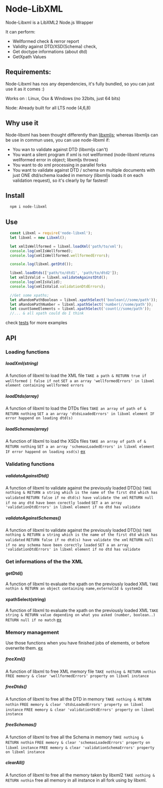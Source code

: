 Node-LibXML
==========

Node-Libxml is a LibXML2 Node.js Wrapper 

It can perform:  

- Wellformed check & rerror report
- Validity against DTD/XSD(Schema) check, 
- Get doctype informations (about dtd)
- GetXpath Values

## Requirements: 

Node-Libxml has nos any dependencies, it's fully bundled, so you can just use it as it comes :)

Works on : Linux, Osx & Windows (no 32bits, just 64 bits) 

Node: Already built for all LTS node (4,6,8)

## Why use it 
Node-libxml has been thought differently than [libxmljs](https://github.com/libxmljs/libxmljs); whereas libxmljs can be use in commun uses, you can use node-libxml if:
- You wan to validate against DTD (libxmljs can't)
- You want a silent program if xml is not wellformed (node-libxml returns wellformed error in object; libxmljs throws)
- You want to do xml processing in parallel forks
- You want to validate against DTD / schema on multiple documents with just ONE dtd/schema loaded in memory (libxmljs loads it on each validation request), so it's clearly by far fastest!



## Install

```bash
  npm i node-libxml
```

## Use

```javascript
  const Libxml = require('node-libxml');
  let libxml = new Libxml();

  let xmlIsWellformed = libxml.loadXml('path/to/xml');
  console.log(xmlIsWellformed);
  console.log(xmlIsWellformed.wellformedErrors);

  console.log(libxml.getDtd());

  libxml.loadDtds(['path/to/dtd1', 'path/to/dtd2']);
  let xmlIsValid = libxml.validateAgainstDtd();
  console.log(xmlIsValid);
  console.log(xmlIsValid.validationDtdErrors);

  //Get some xpaths;
  let aRandomPathBoolean = libxml.xpathSelect('boolean(//some/path'));
  let aRandomPathNumber = libxml.xpathSelect('number(//some/path'));
  let countSomeElements = libxml.xpathSelect('count(//some/path'));
  //... & all xpath could do I think
```

check [tests](./test/libxml-test.js) for more examples 


## API


### Loading functions



##### loadXml(string)
A function of libxml to load the XML file
`TAKE a path & RETURN true if wellformed | false if not`
`SET a an array 'wellformedErrors' in libxml element containing wellformed errors`


##### loadDtds(array)
A function of libxml to load the DTDs files
`TAKE an array of path of & RETURN nothing`
`SET a an array 'dtdsLoadedErrors' in libxml element IF error happend on loading dtd(s)`


##### loadSchemas(array)
A function of libxml to load the XSDs files
`TAKE an array of path of & RETURN nothing`
`SET a an array 'schemasLoadedErrors' in libxml element IF error happend on loading xsd(s)`
[ex](./test/libxml-test.js#L157)


### Validating functions


##### validateAgainstDtd()
A function of libxml to validate against the previously loaded DTD(s)
`TAKE nothing & RETURN a string which is the name of the first dtd which has validated`
`RETURN false if no dtd(s) have validate the xml`
`RETURN null if no any dtd have been corectly loaded`
`SET a an array 'validationDtdErrors' in libxml element if no dtd has validate`

##### validateAgainstSchemas()
A function of libxml to validate against the previously loaded DTD(s)
`TAKE nothing & RETURN a string which is the name of the first dtd which has validated`
`RETURN false if no dtd(s) have validate the xml`
`RETURN null if no any schema have been corectly loaded`
`SET a an array 'validationDtdErrors' in libxml element if no dtd has validate`


### Get informations of the the XML


#### getDtd()
A function of libxml to evaluate the xpath on the previously loaded XML
`TAKE nothin & RETURN an object containing name,externalId & systemId`


#### xpathSelect(string)
A function of libxml to evaluate the xpath on the previously loaded XML
`TAKE string & RETURN value depending on what you asked (number, boolean..)`
`RETURN null if no match`
[ex](./test/libxml-test.js#L69)


### Memory management
Use those functions when you have finished jobs of elements, or before overwrite them.
[ex](./test/libxml-test.js#100)


##### freeXml()
A function of libxml to free XML memory file
`TAKE nothing & RETURN nothin`
`FREE memory & clear 'wellformedErrors' property on libxml instance`


##### freeDtds()
A function of libxml to free all the DTD in memory
`TAKE nothing & RETURN nothin`
`FREE memory & clear 'dtdsLoadedErrors' property on libxml instance`
`FREE memory & clear 'validationDtdErrors' property on libxml instance`


##### freeSchemas()
A function of libxml to free all the Schema in memory
`TAKE nothing & RETURN nothin`
`FREE memory & clear 'schemasLoadedErrors' property on libxml instance`
`FREE memory & clear 'validationSchemaErrors' property on libxml instance`


##### clearAll()
A function of libxml to free all the memory taken by libxml2
`TAKE nothing & RETURN nothin`
free all memory in all instance in all fork using by libxml.

